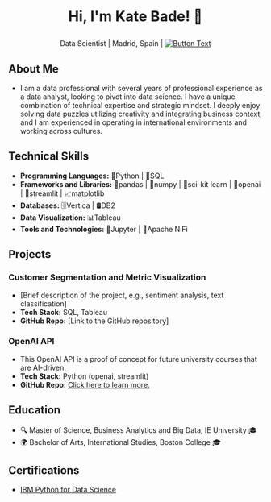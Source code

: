 # <p align="center">Hi, I'm Kate Bade! 👋
<p align="center">Data Scientist | Madrid, Spain | <a href="https://www.linkedin.com/in/katherinebade">
  <img src="https://img.shields.io/badge/LinkedIn-Connect-blue" alt="Button Text">
</a>
</p> 


## About Me
- I am a data professional with several years of professional experience as a data analyst, looking to pivot into data science. I have a unique combination of technical expertise and strategic mindset. I deeply enjoy solving data puzzles utilizing creativity and integrating business context, and I am experienced in operating in international environments and working across cultures. 

## Technical Skills
- **Programming Languages:** 🐍Python | 💽SQL
- **Frameworks and Libraries:** 🐼pandas | 🧮numpy | 🧠sci-kit learn | 🤖openai | 🎨streamlit | 📈matplotlib
- **Databases:** 🗄️Vertica | 🛢️DB2
- **Data Visualization:** 📊Tableau
- **Tools and Technologies:** 📒Jupyter | 🔄Apache NiFi

## Projects
### Customer Segmentation and Metric Visualization
- [Brief description of the project, e.g., sentiment analysis, text classification]
- **Tech Stack:** SQL, Tableau
- **GitHub Repo:** [Link to the GitHub repository]
  
### OpenAI API
- This OpenAI API is a proof of concept for future university courses that are AI-driven.
- **Tech Stack:** Python (openai, streamlit)
- **GitHub Repo:** <a href="https://github.com/badek23/projects/tree/main/OpenAIAPI">Click here to learn more.</a>


## Education
- 🔍 Master of Science, Business Analytics and Big Data, IE University 🎓
- 🌍 Bachelor of Arts, International Studies, Boston College 🎓

## Certifications
- [IBM Python for Data Science](https://www.credly.com/badges/93cf8447-a7e3-423e-a2a6-83aa00cbbe58/public_url)


